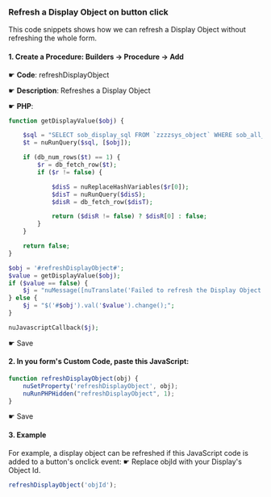 ### Refresh a Display Object on button click

This code snippets shows how we can refresh a Display Object without refreshing the whole form.

#### 1. Create a Procedure: Builders -> Procedure -> Add

☛ **Code**: refreshDisplayObject

☛ **Description**: Refreshes a Display Object

☛ **PHP**:

```php
function getDisplayValue($obj) {

    $sql = "SELECT sob_display_sql FROM `zzzzsys_object` WHERE sob_all_id = ?";
    $t = nuRunQuery($sql, [$obj]);

    if (db_num_rows($t) == 1) {
        $r = db_fetch_row($t);
        if ($r != false) {

            $disS = nuReplaceHashVariables($r[0]);
            $disT = nuRunQuery($disS);
            $disR = db_fetch_row($disT);

            return ($disR != false) ? $disR[0] : false;
        }
    }

    return false;
}

$obj = '#refreshDisplayObject#';
$value = getDisplayValue($obj);
if ($value == false) {
    $j = "nuMessage([nuTranslate('Failed to refresh the Display Object: ') + '$obj']); ";
} else {
    $j = "$('#$obj').val('$value').change();";
}

nuJavascriptCallback($j);
```

☛ Save

#### 2. In you form's Custom Code, paste this JavaScript:

```javascript
function refreshDisplayObject(obj) {
    nuSetProperty('refreshDisplayObject', obj);
    nuRunPHPHidden("refreshDisplayObject", 1);
}
```

☛ Save


#### 3.  Example

For example, a display object can be refreshed if this JavaScript code is added to a button's onclick event:
☛  Replace objId with your Display's Object Id.

```javascript   
refreshDisplayObject('objId');
```
